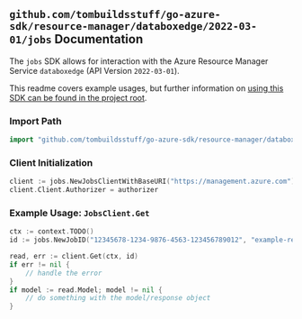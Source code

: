 
## `github.com/tombuildsstuff/go-azure-sdk/resource-manager/databoxedge/2022-03-01/jobs` Documentation

The `jobs` SDK allows for interaction with the Azure Resource Manager Service `databoxedge` (API Version `2022-03-01`).

This readme covers example usages, but further information on [using this SDK can be found in the project root](https://github.com/tombuildsstuff/go-azure-sdk/tree/main/docs).

### Import Path

```go
import "github.com/tombuildsstuff/go-azure-sdk/resource-manager/databoxedge/2022-03-01/jobs"
```


### Client Initialization

```go
client := jobs.NewJobsClientWithBaseURI("https://management.azure.com")
client.Client.Authorizer = authorizer
```


### Example Usage: `JobsClient.Get`

```go
ctx := context.TODO()
id := jobs.NewJobID("12345678-1234-9876-4563-123456789012", "example-resource-group", "dataBoxEdgeDeviceValue", "jobValue")

read, err := client.Get(ctx, id)
if err != nil {
	// handle the error
}
if model := read.Model; model != nil {
	// do something with the model/response object
}
```
